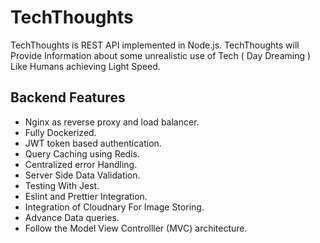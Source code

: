 # TechThoughts
TechThoughts is REST API implemented in Node.js. TechThoughts will Provide Information about some unrealistic use of Tech ( Day Dreaming ) Like Humans achieving Light Speed.

## Backend Features
* Nginx as reverse proxy and load balancer.
* Fully Dockerized.
* JWT token based authentication.
* Query Caching using Redis.
* Centralized error Handling.
* Server Side Data Validation.
* Testing With Jest.
* Eslint and Prettier Integration.
* Integration of Cloudnary For Image Storing.
* Advance Data queries.
* Follow the Model View Controlller (MVC) architecture.
